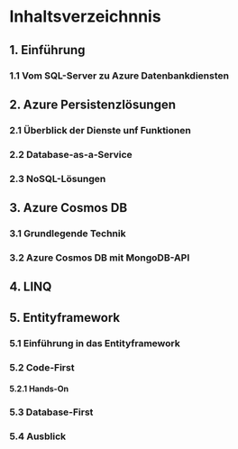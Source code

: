 # Inhaltsverzeichnnis

## 1. Einführung

### 1.1 Vom SQL-Server zu Azure Datenbankdiensten

## 2. Azure Persistenzlösungen

### 2.1 Überblick der Dienste unf Funktionen

### 2.2 Database-as-a-Service

### 2.3 NoSQL-Lösungen

## 3. Azure Cosmos DB

### 3.1 Grundlegende Technik

### 3.2 Azure Cosmos DB mit MongoDB-API

## 4. LINQ

## 5. Entityframework

### 5.1 Einführung in das Entityframework

### 5.2 Code-First

#### 5.2.1 Hands-On

### 5.3 Database-First

### 5.4 Ausblick
